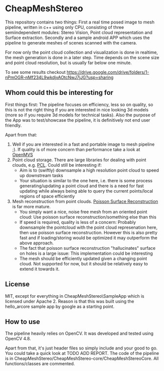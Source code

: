 # CheapMeshStereo
This repository contains two things: First a real time posed image to mesh pipeline, written in c++ using only CPU, consisting of three semiindependent modules: Stereo Vision, Point cloud representation and Surface extraction. Secondly and a sample android APP which uses the pipeline to generate meshes of scenes scanned with the camera.

For now only the point cloud collection and visualization is done in realtime, the mesh generation is done in a later step. Time depends on the scene size and point cloud resolution, but is usually far below one minute.

To see some results checkout https://drive.google.com/drive/folders/1-nPmOGR-nMf234L9wkdjvAOtcNwJ7jJG?usp=sharing

## Whom could this be interesting for

First things first: The pipeline focuses on efficiency, less so on quality, so this is not the right thing if you are interested in nice looking 3d models (more so if you require 3d models for technical tasks). 
Also the purpose of the App was to test/showcase the pipeline, it is definitively not end user friendly. 

Apart from that:

1. Well if you are interested in a fast and portable image to mesh pipeline ;). If quality is of more concern than performance take a look at [OpenMVS](https://github.com/cdcseacave/openMVS)
2. Point cloud storage. There are large libraries for dealing with point clouds, e.g. [PCL](https://github.com/PointCloudLibrary/pcl). Could still be interesting if:
    - Aim is to (swiftly) downsample a high resolution point cloud to speed up downstream tasks
    - Your situation is similar to the one here, i.e. there is some process generating/updating a point cloud and there is a need for fast updating while always being able to query the current points/local regions of space efficiently
3. Mesh reconstruction from point clouds. [Poisson Surface Reconstruction](https://github.com/mkazhdan/PoissonRecon) is far more mature.
    - You simply want a nice, noise free mesh from an oriented point cloud: Use poisson surface reconstruction/something else than this
    - If speed is required, quality is less of a concern: Probably downsample the pointcloud with the point cloud represenation here, then use poisson surface reconstruction. However this is also 
		pretty fast and if loading/storing would be optimized it may outperform the above approach.
    - The fact that poisson surface reconstruction "hallucinates" surface on holes is a large issue: This implementation could be interesting
    - The mesh should be efficiently updated given a changing point cloud. Not supported for now, but it should be relatively easy to extend it towards it.
  
## License

MIT, except for everything in CheapMeshStereo\SampleApp which is licensed under Apache 2. Reason is that this was built using the hello_arcore sample app by google as a starting point.
 
## How to use

The pipeline heavily relies on OpenCV. It was developed and tested using OpenCV 4.8. 

Apart from that, it's just header files so simply include and your good to go. You could take a quick look at TODO ADD REPORT. 
The code of the pipeline is in CheapMeshStereo/CheapMeshStereo-core/CheapMeshStereoCore. All functions/classes are commented. 
